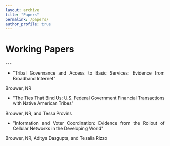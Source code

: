 ```yaml
---
layout: archive
title: "Papers"
permalink: /papers/
author_profile: true
---
```


<h1> Working Papers</h1>
---

* <div style="font-size:14px;max-width:600px;text-align:justify">"Tribal Governance and Access to Basic Services: Evidence from Broadband Internet"

Brouwer, NR

* <div style="font-size:14px;max-width:600px;text-align:justify">"The Ties That Bind Us: U.S. Federal Government Financial Transactions with Native American Tribes"

Brouwer, NR, and Tessa Provins

* <div style="font-size:14px;max-width:600px;text-align:justify"> "Information and Voter Coordination: Evidence from the Rollout of Cellular Networks in the Developing World"

Brouwer, NR, Aditya Dasgupta, and Tesalia Rizzo

<!--
{% if author.googlescholar %}
  You can also find my articles on <u><a href="{{author.googlescholar}}">my Google Scholar profile</a>.</u>
{% endif %}


{% include base_path %}


{% for post in site.publications reversed %}
  {% if post.pubtype == 'working' %}
      {% include archive-single.html %}
  {% endif %}
{% endfor %}
-->

